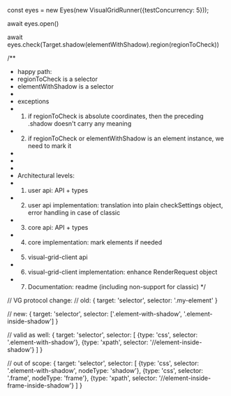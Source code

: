 const eyes = new Eyes(new VisualGridRunner({testConcurrency: 5}));

await eyes.open()

await eyes.check(Target.shadow(elementWithShadow).region(regionToCheck))

/**
 * happy path:
 * regionToCheck is a selector
 * elementWithShadow is a selector
 * 
 * exceptions
 * 1. if regionToCheck is absolute coordinates, then the preceding .shadow doesn't carry any meaning
 * 2. if regionToCheck or elementWithShadow is an element instance, we need to mark it
 * 
 * 
 * 
 * Architectural levels:
 * 1. user api: API + types
 * 2. user api implementation: translation into plain checkSettings object, error handling in case of classic
 * 3. core api: API + types
 * 4. core implementation: mark elements if needed
 * 5. visual-grid-client api
 * 6. visual-grid-client implementation: enhance RenderRequest object
 * 7. Documentation: readme (including non-support for classic)
 */


// VG protocol change:
// old:
{
    target: 'selector',
    selector: '.my-element'
}

// new:
{
    target: 'selector',
    selector: ['.element-with-shadow', '.element-inside-shadow']
}

// valid as well:
{
    target: 'selector',
    selector: [
        {type: 'css', selector: '.element-with-shadow'},
        {type: 'xpath', selector: '//element-inside-shadow'}
    ]
}

// out of scope:
{
    target: 'selector',
    selector: [
        {type: 'css', selector: '.element-with-shadow', nodeType: 'shadow'},
        {type: 'css', selector: '.frame', nodeType: 'frame'},
        {type: 'xpath', selector: '//element-inside-frame-inside-shadow'}
    ]
}